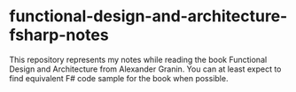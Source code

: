 # functional-design-and-architecture-fsharp-notes
This repository represents my notes while reading the book Functional Design and Architecture from Alexander Granin. You can at least expect to find equivalent F# code sample for the book when possible.
